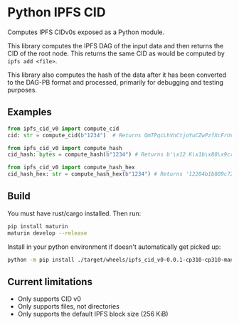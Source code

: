 # Python IPFS CID

Computes IPFS CIDv0s exposed as a Python module.

This library computes the IPFS DAG of the input data and then returns the CID of the root node.
This returns the same CID as would be computed by `ipfs add <file>`.

This library also computes the hash of the data after it has been converted to the DAG-PB format
and processed, primarily for debugging and testing purposes.

## Examples

```python
from ipfs_cid_v0 import compute_cid
cid: str = compute_cid(b"1234")  # Returns QmTPqcLhVnCtjoYuCZwPzfXcFrUviiPComTepHfEEaGf7g
```

```python
from ipfs_cid_v0 import compute_hash
cid_hash: bytes = compute_hash(b"1234") # Returns b'\x12 K\x1b\x80\x9cr\xce\x0e\xf8\xd8\x15\xb9"\xeef\x04/\xc4\xaf\xe5\xc9G\xad\xd2\xa5,\xbcR\xd8\xb0\x19_\xa3'
```

```python
from ipfs_cid_v0 import compute_hash_hex
cid_hash_hex: str = compute_hash_hex(b"1234") # Returns '12204b1b809c72ce0ef8d815b922ee66042fc4afe5c947add2a52cbc52d8b0195fa3'
```

## Build
You must have rust/cargo installed. Then run:
```bash
pip install maturin
maturin develop --release 
```
Install in your python environment if doesn't automatically get picked up:
```bash
python -m pip install ./target/wheels/ipfs_cid_v0-0.0.1-cp310-cp310-manylinux_2_34_x86_64.whl
```

## Current limitations

* Only supports CID v0
* Only supports files, not directories
* Only supports the default IPFS block size (256 KiB)
